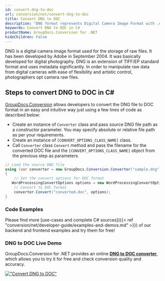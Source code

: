 ```yaml
---
id: convert-dng-to-doc
url: conversion/net/convert-dng-to-doc
title: Convert DNG to DOC
description: "DNG format represents Digital Camera Image Format with .dng extension. Learn how to convert DNG to DOC file programmatically in C# language using GroupDocs.Conversion for .NET library."
keywords: Convert DNG to DOC in C#
productName: GroupDocs.Conversion for .NET
hideChildren: False
---
```


DNG is a digital camera image format used for the storage of raw files. It has been developed by Adobe in September 2004. It was basically developed for digital photography. DNG is an extension of TIFF/EP standard format and uses metadata significantly. In order to manipulate raw data from digital cameras with ease of flexibility and artistic control, photographers opt camera raw files.

## Steps to convert DNG to DOC in C#

[GroupDocs.Conversion](https://products.groupdocs.com/conversion/net) allows developers to convert the DNG file to DOC format in an easy and intuitive way just using a few lines of code as described below:

* Create an instance of `Converter` class and pass source DNG file path as a constructor parameter. You may specify absolute or relative file path as per your requirements. 
* Create an instance of `[CONVERT_OPTIONS_CLASS_NAME]` class.
* Call `Converter` class `Convert` method and pass the filename for the converted DOC file and the `[CONVERT_OPTIONS_CLASS_NAME]` object from the previous step as parameters.

```csharp
// Load the source DNG file
using (var converter = new GroupDocs.Conversion.Converter("sample.dng"))
{
    // Set the convert options for DOC format
   WordProcessingConvertOptions options = new WordProcessingConvertOptions { Format = GroupDocs.Conversion.FileTypes.WordProcessingFileType.Doc };
    // Convert to DOC format
    converter.Convert("converted.doc", options);
}
```

### Code Examples

Please find more [use-cases and complete C# sources]({{< ref "conversion/net/developer-guide/examples-and-demos.md" >}}) of our backend and frontend examples and try them for free!

### DNG to DOC Live Demo

GroupDocs.Conversion for .NET provides an online [**DNG to DOC converter**](https://products.groupdocs.app/conversion/dng-to-doc), which allows you to try it for free and check conversion quality and accuracy.

[!["Convert DNG to DOC"](conversion/net/images/convert-to-doc/convert-dng-to-doc.png)](https://products.groupdocs.app/conversion/dng-to-doc)